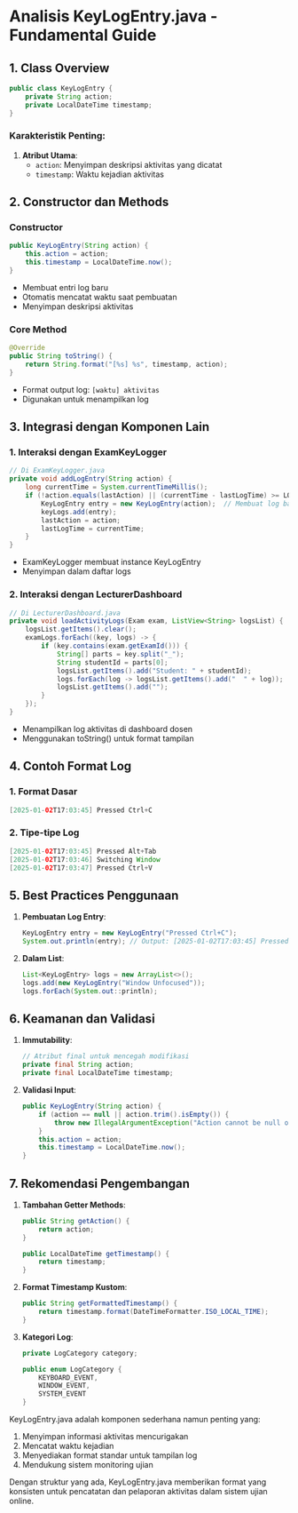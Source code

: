 # Analisis KeyLogEntry.java - Fundamental Guide

## 1. Class Overview
```java
public class KeyLogEntry {
    private String action;
    private LocalDateTime timestamp;
}
```

### Karakteristik Penting:
1. **Atribut Utama**:
    - `action`: Menyimpan deskripsi aktivitas yang dicatat
    - `timestamp`: Waktu kejadian aktivitas

## 2. Constructor dan Methods

### Constructor
```java
public KeyLogEntry(String action) {
    this.action = action;
    this.timestamp = LocalDateTime.now();
}
```
- Membuat entri log baru
- Otomatis mencatat waktu saat pembuatan
- Menyimpan deskripsi aktivitas

### Core Method
```java
@Override
public String toString() {
    return String.format("[%s] %s", timestamp, action);
}
```
- Format output log: `[waktu] aktivitas`
- Digunakan untuk menampilkan log

## 3. Integrasi dengan Komponen Lain

### 1. Interaksi dengan ExamKeyLogger
```java
// Di ExamKeyLogger.java
private void addLogEntry(String action) {
    long currentTime = System.currentTimeMillis();
    if (!action.equals(lastAction) || (currentTime - lastLogTime) >= LOG_DELAY) {
        KeyLogEntry entry = new KeyLogEntry(action);  // Membuat log baru
        keyLogs.add(entry);
        lastAction = action;
        lastLogTime = currentTime;
    }
}
```
- ExamKeyLogger membuat instance KeyLogEntry
- Menyimpan dalam daftar logs

### 2. Interaksi dengan LecturerDashboard
```java
// Di LecturerDashboard.java
private void loadActivityLogs(Exam exam, ListView<String> logsList) {
    logsList.getItems().clear();
    examLogs.forEach((key, logs) -> {
        if (key.contains(exam.getExamId())) {
            String[] parts = key.split("_");
            String studentId = parts[0];
            logsList.getItems().add("Student: " + studentId);
            logs.forEach(log -> logsList.getItems().add("  " + log));  // Menggunakan toString()
            logsList.getItems().add("");
        }
    });
}
```
- Menampilkan log aktivitas di dashboard dosen
- Menggunakan toString() untuk format tampilan

## 4. Contoh Format Log

### 1. Format Dasar
```java
[2025-01-02T17:03:45] Pressed Ctrl+C
```

### 2. Tipe-tipe Log
```java
[2025-01-02T17:03:45] Pressed Alt+Tab
[2025-01-02T17:03:46] Switching Window
[2025-01-02T17:03:47] Pressed Ctrl+V
```

## 5. Best Practices Penggunaan

1. **Pembuatan Log Entry**:
   ```java
   KeyLogEntry entry = new KeyLogEntry("Pressed Ctrl+C");
   System.out.println(entry); // Output: [2025-01-02T17:03:45] Pressed Ctrl+C
   ```

2. **Dalam List**:
   ```java
   List<KeyLogEntry> logs = new ArrayList<>();
   logs.add(new KeyLogEntry("Window Unfocused"));
   logs.forEach(System.out::println);
   ```

## 6. Keamanan dan Validasi

1. **Immutability**:
   ```java
   // Atribut final untuk mencegah modifikasi
   private final String action;
   private final LocalDateTime timestamp;
   ```

2. **Validasi Input**:
   ```java
   public KeyLogEntry(String action) {
       if (action == null || action.trim().isEmpty()) {
           throw new IllegalArgumentException("Action cannot be null or empty");
       }
       this.action = action;
       this.timestamp = LocalDateTime.now();
   }
   ```

## 7. Rekomendasi Pengembangan

1. **Tambahan Getter Methods**:
   ```java
   public String getAction() {
       return action;
   }

   public LocalDateTime getTimestamp() {
       return timestamp;
   }
   ```

2. **Format Timestamp Kustom**:
   ```java
   public String getFormattedTimestamp() {
       return timestamp.format(DateTimeFormatter.ISO_LOCAL_TIME);
   }
   ```

3. **Kategori Log**:
   ```java
   private LogCategory category;
   
   public enum LogCategory {
       KEYBOARD_EVENT,
       WINDOW_EVENT,
       SYSTEM_EVENT
   }
   ```

KeyLogEntry.java adalah komponen sederhana namun penting yang:
1. Menyimpan informasi aktivitas mencurigakan
2. Mencatat waktu kejadian
3. Menyediakan format standar untuk tampilan log
4. Mendukung sistem monitoring ujian

Dengan struktur yang ada, KeyLogEntry.java memberikan format yang konsisten untuk pencatatan dan pelaporan aktivitas dalam sistem ujian online.